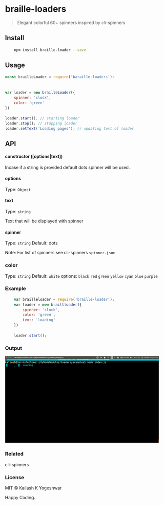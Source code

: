 # braille-loaders
> Elegant colorful 60+ spinners inspired by cli-spinners

## Install
``` bash
	npm install braille-loader --save
```
## Usage

``` Javascript
const brailleLoader = require('baraille-loaders');


var loader = new brailleLoader({
	spinner: 'clock',
	color: 'green'
})

loader.start(); // starting loader
loader.stop(); // stopping loader
loader.setText('Loading pages'); // updating text of loader

```

## API

#### constructor ([options|text])
Incase if a string is provided default dots spinner will be used.

#### options
Type: `Object`

#### text
Type: `string`

Text that will be displayed with spinner

#### spinner
Type: `string`
Default: dots

Note: For list of spinners see cli-spinners `spinner.json`

### color
Type: `string`
Default: `white`
options: `black` `red` 	`green` `yellow` `cyan` `blue` `purple`


### Example

``` Javascript
	var brailleloader = require('braille-loader');
	var loader = new braillloader({
		spinner: 'clock',
		color: 'green',
		text: 'loading'
	})

	loader.start();
```

### Output
![Imgur](https://github.com/kailashyogeshwar85/braille-loaders/blob/master/images/demo.gif "Demo")

### Related
cli-spinners

### License
MIT © Kailash K Yogeshwar

Happy Coding.
